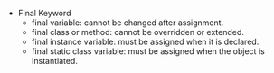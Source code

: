 
- Final Keyword
	- final variable: cannot be changed after assignment.
	- final class or method: cannot be overridden or extended.
	- final instance variable: must be assigned when it is declared.
	- final static class variable: must be assigned when the object is instantiated.
